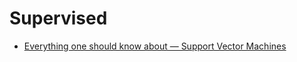 # Supervised

* [Everything one should know about — Support Vector Machines](https://medium.com/analytics-vidhya/everything-one-should-know-about-support-vector-machines-svm-18e6d3f96f49)
